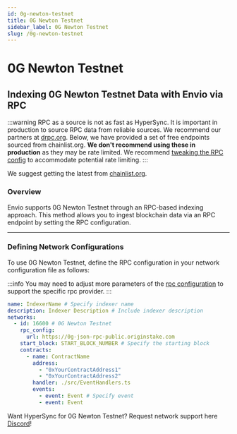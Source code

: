 ```yaml
---
id: 0g-newton-testnet
title: 0G Newton Testnet
sidebar_label: 0G Newton Testnet
slug: /0g-newton-testnet
---
```


# 0G Newton Testnet

## Indexing 0G Newton Testnet Data with Envio via RPC

:::warning
RPC as a source is not as fast as HyperSync. It is important in production to source RPC data from reliable sources. We recommend our partners at [drpc.org](https://drpc.org). Below, we have provided a set of free endpoints sourced from chainlist.org. **We don't recommend using these in production** as they may be rate limited. We recommend [tweaking the RPC config](./rpc-sync) to accommodate potential rate limiting.
:::

We suggest getting the latest from [chainlist.org](https://chainlist.org).

### Overview

Envio supports 0G Newton Testnet through an RPC-based indexing approach. This method allows you to ingest blockchain data via an RPC endpoint by setting the RPC configuration.

---

### Defining Network Configurations

To use 0G Newton Testnet, define the RPC configuration in your network configuration file as follows:

:::info
You may need to adjust more parameters of the [rpc configuration](./rpc-sync) to support the specific rpc provider. 
:::

```yaml
name: IndexerName # Specify indexer name
description: Indexer Description # Include indexer description
networks:
  - id: 16600 # 0G Newton Testnet
    rpc_config:
      url: https://0g-json-rpc-public.originstake.com 
    start_block: START_BLOCK_NUMBER # Specify the starting block
    contracts:
      - name: ContractName
        address:
          - "0xYourContractAddress1"
          - "0xYourContractAddress2"
        handler: ./src/EventHandlers.ts
        events:
          - event: Event # Specify event
          - event: Event
```

Want HyperSync for 0G Newton Testnet? Request network support here [Discord](https://discord.gg/fztEvj79m3)!
